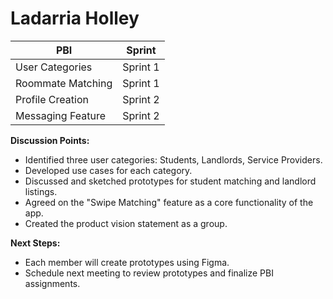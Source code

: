 # Ladarria Holley

| PBI               | Sprint   |
| ----------------- | -------- |
| User Categories   | Sprint 1 |
| Roommate Matching | Sprint 1 |
| Profile Creation  | Sprint 2 |
| Messaging Feature | Sprint 2 |

**Discussion Points:**

- Identified three user categories: Students, Landlords, Service Providers.
- Developed use cases for each category.
- Discussed and sketched prototypes for student matching and landlord listings.
- Agreed on the "Swipe Matching" feature as a core functionality of the app.
- Created the product vision statement as a group.

**Next Steps:**

- Each member will create prototypes using Figma.
- Schedule next meeting to review prototypes and finalize PBI assignments.
